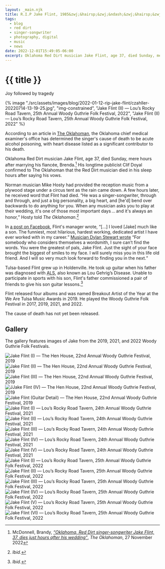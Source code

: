 ```yaml
---
layout: _main.njk
title: R.I.P Jake Flint, 1985&zwj;&hairsp;&zwj;&ndash;&zwj;&hairsp;&zwj;2022
tags: 
  - blog
  - red dirt
  - singer-songwriter
  - photography, digital
  - music
  - news
date: 2022-12-01T15:49:05-06:00
excerpt: Oklahoma Red Dirt musician Jake Flint, age 37, died Sunday, mere hours after marrying his fiancée, Brenda.
---
```

<!-- markdownlint-disable MD025 -->
<hgroup><stack-l>

# {{ title }}

<p>Joy followed by tragedy</p></stack-l></hgroup>
<!-- markdownlint-enable MD025 --><mpb-dialog-img>

{% image "./src/assets/images/blog/2022-01-12-rip-jake-flint/czahller-20220714-13-19-25.jpg", "img-constrained", "Jake Flint (II) — Lou’s Rocky Road Tavern, 25th Annual Woody Guthrie Folk Festival, 2022", "Jake Flint (II) — Lou’s Rocky Road Tavern, 25th Annual Woody Guthrie Folk Festival, 2022" %}</mpb-dialog-img>

<mpb-callout type="note" title="Update">

According to an article in <a href="https://www.oklahoman.com/story/lifestyle/2023/06/22/oklahoma-songwriter-jake-flints-cause-of-death-revealed-in-me-report/70348895007/" target="_blank" rel="external noopener">The Oklahoman</a>, the Oklahoma chief medical examiner's office has determined the singer's cause of death to be acute alcohol poisoning, with heart disease listed as a significant contributor to his death.
</mpb-callout>
<div class="drop-cap">

Oklahoma Red Dirt musician <span class="h-card p-name">Jake Flint</span>, age 37, died <time datetime="2022-27-11">Sunday</time>, mere hours after marrying his fiancée, Brenda.[^1] His longtime publicist Clif Doyal confirmed to The Oklahoman that the Red Dirt musician died in his sleep hours after saying his vows.
</div>

[^1]: <span class="h-card p-name">McDonnell, Brandy</span>, <cite class="quoted"><a href="https://www.usatoday.com/story/entertainment/2022/11/29/jake-flint-death-obit-oklaoma-red-dirt-singer-songwriter-dies-hours-after-wedding/69683252007/" target="_blank" rel="external noopener noreferrer">&ldquo;Oklahoma, Red Dirt singer-songwriter Jake Flint, 37, dies just hours after his wedding&rdquo;</a></cite>, <cite>The Oklahoman</cite>, <time datetime="2022-27-11">27 November 2022</time>

Norman musician <span class="h-card p-name">Mike Hosty</span> had provided the reception music from a plywood stage under a circus tent as the rain came down. A few hours later, he received word that Flint had died. <q>He was a singer-songwriter, through and through, and just a big personality, a big heart, and [he'd] bend over backwards to do anything for you. When any musician asks you to play at their wedding, it's one of those most important days&thinsp;&hellip;&thinsp;and it's always an honor,</q> Hosty told <cite>The Oklahoman</cite>.[^2]

[^2]: <cite>Ibid.</cite>

In <a href="https://www.facebook.com/photo/?fbid=8734217313255834&set=a.145017645509220" target="_blank" rel="external noopener">a post on Facebook</a>, Flint's manager wrote, <q>[&hellip;] I loved [Jake] much like a son. The funniest, most hilarious, hardest working, dedicated artist I have ever worked with in my career.</q> <a href="https://www.facebook.com/photo/?fbid=6351038078243728&set=a.1141825489165039" target="_blank" rel="external noopener">Musician <span class="h-card p-name">Dylan Stewart</span> wrote</a> <q>For somebody who considers themselves a wordsmith, I sure can’t find the words. You were the greatest of pals, Jake Flint. Just the sight of your face brought the biggest of smiles to my face. I will surely miss you in this life old friend. And I will so very much look forward to finding you in the next.</q>

Tulsa-based Flint grew up in Holdenville. He took up guitar when his father was diagnosed with <abbr title="Amyotrophic lateral sclerosis">ALS</abbr>, also known as <span class="h-card p-name">Lou Gehrig</span>&rsquo;s Disease. Unable to participate in sports with his son, Flint's father commissioned a pair of friends to give his son guitar lessons.[^3]

[^3]: <cite>Ibid.</cite>

Flint released four albums and was named Breakout Artist of the Year at the We Are Tulsa Music Awards in <time datetime="2019">2019</time>. He played the Woody Guthrie Folk Festival in <time datetime="2017-07">2017</time>, <time datetime="2019-07">2019</time>, <time datetime="2021-07">2021</time>, and <time datetime="2022-07">2022</time>.

The cause of death has not yet been released.

## Gallery

The gallery features images of Jake from the <time datetime="2019">2019</time>, <time datetime="2021">2021</time>, and <time datetime="2022">2022</time> Woody Guthrie Folk Festivals.

<mpb-dialog-gallery hint rel cols="8">
  
  ![Jake Flint (I) — The Hen House, 22nd Annual Woody Guthrie Festival, 2019](/assets/images/blog/2022-01-12-rip-jake-flint/czahller-20190713-15-35-28.jpg)
  ![Jake Flint (II) — The Hen House, 22nd Annual Woody Guthrie Festival, 2019](/assets/images/blog/2022-01-12-rip-jake-flint/czahller-20190713-15-36-47.jpg)
  ![Jake Flint (III) — The Hen House, 22nd Annual Woody Guthrie Festival, 2019](/assets/images/blog/2022-01-12-rip-jake-flint/czahller-20190713-15-37-00.jpg)
  ![JJake Flint (IV) — The Hen House, 22nd Annual Woody Guthrie Festival, 2019](/assets/images/blog/2022-01-12-rip-jake-flint/czahller-20190713-15-40-07.jpg)
  ![Jake Flint (Guitar Detail) — The Hen House, 22nd Annual Woody Guthrie Festival, 2019](/assets/images/blog/2022-01-12-rip-jake-flint/czahller-20190713-15-50-55.jpg)
  ![Jake Flint (I) — Lou’s Rocky Road Tavern, 24th Annual Woody Guthrie Festival, 2021](/assets/images/blog/2022-01-12-rip-jake-flint/czahller-20210716-13-02-32.jpg)
  ![Jake Flint (II) — Lou’s Rocky Road Tavern, 24th Annual Woody Guthrie Festival, 2021](/assets/images/blog/2022-01-12-rip-jake-flint/czahller-20210716-13-02-54.jpg)
  ![Jake Flint (III) — Lou’s Rocky Road Tavern, 24th Annual Woody Guthrie Festival, 2021](/assets/images/blog/2022-01-12-rip-jake-flint/czahller-20210716-13-03-10.jpg)
  ![Jake Flint (IV) — Lou’s Rocky Road Tavern, 24th Annual Woody Guthrie Festival, 2021](/assets/images/blog/2022-01-12-rip-jake-flint/czahller-20210716-13-03-28.jpg)
  ![Jake Flint (V) — Lou’s Rocky Road Tavern, 24th Annual Woody Guthrie Festival, 2021](/assets/images/blog/2022-01-12-rip-jake-flint/czahller-20210716-13-36-13.jpg)
  ![Jake Flint (I) — Lou’s Rocky Road Tavern, 25th Annual Woody Guthrie Folk Festival, 2022](/assets/images/blog/2022-01-12-rip-jake-flint/czahller-20220714-13-18-19.jpg)
  ![Jake Flint (II) — Lou’s Rocky Road Tavern, 25th Annual Woody Guthrie Folk Festival, 2022](/assets/images/blog/2022-01-12-rip-jake-flint/czahller-20220714-13-19-07.jpg)
  ![Jake Flint (III) — Lou’s Rocky Road Tavern, 25th Annual Woody Guthrie Folk Festival, 2022](/assets/images/blog/2022-01-12-rip-jake-flint/czahller-20220714-13-19-21.jpg)
  ![Jake Flint (IV) — Lou’s Rocky Road Tavern, 25th Annual Woody Guthrie Folk Festival, 2022](/assets/images/blog/2022-01-12-rip-jake-flint/czahller-20220714-13-19-25.jpg)
  ![Jake Flint (V) — Lou’s Rocky Road Tavern, 25th Annual Woody Guthrie Folk Festival, 2022](/assets/images/blog/2022-01-12-rip-jake-flint/czahller-20220714-13-22-58.jpg)
  ![Jake Flint (VI) — Lou’s Rocky Road Tavern, 25th Annual Woody Guthrie Folk Festival, 2022](/assets/images/blog/2022-01-12-rip-jake-flint/czahller-20220714-13-24-16.jpg)
  
</mpb-dialog-gallery>
